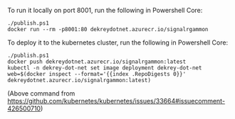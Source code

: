

To run it locally on port 8001, run the following in Powershell Core:

    ./publish.ps1
    docker run --rm -p8001:80 dekreydotnet.azurecr.io/signalrgammon


To deploy it to the kubernetes cluster, run the following in Powershell Core:

    ./publish.ps1
    docker push dekreydotnet.azurecr.io/signalrgammon:latest
    kubectl -n dekrey-dot-net set image deployment dekrey-dot-net web=$(docker inspect --format='{{index .RepoDigests 0}}' dekreydotnet.azurecr.io/signalrgammon:latest)

(Above command from https://github.com/kubernetes/kubernetes/issues/33664#issuecomment-426500710)